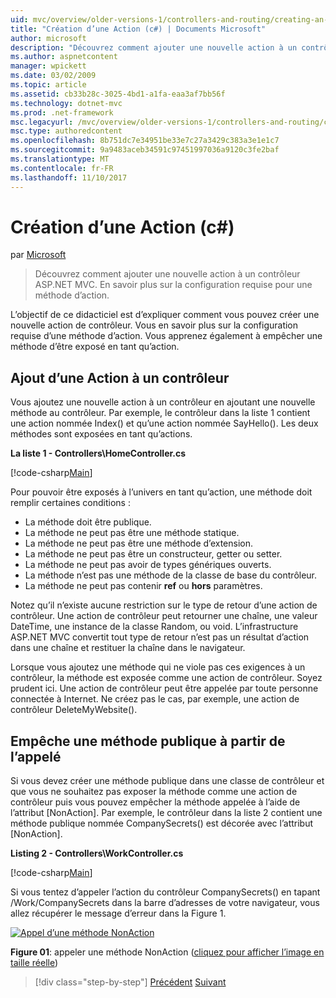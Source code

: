 ```yaml
---
uid: mvc/overview/older-versions-1/controllers-and-routing/creating-an-action-cs
title: "Création d’une Action (c#) | Documents Microsoft"
author: microsoft
description: "Découvrez comment ajouter une nouvelle action à un contrôleur ASP.NET MVC. En savoir plus sur la configuration requise pour une méthode d’action."
ms.author: aspnetcontent
manager: wpickett
ms.date: 03/02/2009
ms.topic: article
ms.assetid: cb33b28c-3025-4bd1-a1fa-eaa3af7bb56f
ms.technology: dotnet-mvc
ms.prod: .net-framework
msc.legacyurl: /mvc/overview/older-versions-1/controllers-and-routing/creating-an-action-cs
msc.type: authoredcontent
ms.openlocfilehash: 8b751dc7e34951be33e7c27a3429c383a3e1e1c7
ms.sourcegitcommit: 9a9483aceb34591c97451997036a9120c3fe2baf
ms.translationtype: MT
ms.contentlocale: fr-FR
ms.lasthandoff: 11/10/2017
---
```

<a name="creating-an-action-c"></a>Création d’une Action (c#)
====================
par [Microsoft](https://github.com/microsoft)

> Découvrez comment ajouter une nouvelle action à un contrôleur ASP.NET MVC. En savoir plus sur la configuration requise pour une méthode d’action.


L’objectif de ce didacticiel est d’expliquer comment vous pouvez créer une nouvelle action de contrôleur. Vous en savoir plus sur la configuration requise d’une méthode d’action. Vous apprenez également à empêcher une méthode d’être exposé en tant qu’action.

## <a name="adding-an-action-to-a-controller"></a>Ajout d’une Action à un contrôleur

Vous ajoutez une nouvelle action à un contrôleur en ajoutant une nouvelle méthode au contrôleur. Par exemple, le contrôleur dans la liste 1 contient une action nommée Index() et qu’une action nommée SayHello(). Les deux méthodes sont exposées en tant qu’actions.

**La liste 1 - Controllers\HomeController.cs**

[!code-csharp[Main](creating-an-action-cs/samples/sample1.cs)]

Pour pouvoir être exposés à l’univers en tant qu’action, une méthode doit remplir certaines conditions :

- La méthode doit être publique.
- La méthode ne peut pas être une méthode statique.
- La méthode ne peut pas être une méthode d’extension.
- La méthode ne peut pas être un constructeur, getter ou setter.
- La méthode ne peut pas avoir de types génériques ouverts.
- La méthode n’est pas une méthode de la classe de base du contrôleur.
- La méthode ne peut pas contenir **ref** ou **hors** paramètres.

Notez qu’il n’existe aucune restriction sur le type de retour d’une action de contrôleur. Une action de contrôleur peut retourner une chaîne, une valeur DateTime, une instance de la classe Random, ou void. L’infrastructure ASP.NET MVC convertit tout type de retour n’est pas un résultat d’action dans une chaîne et restituer la chaîne dans le navigateur.

Lorsque vous ajoutez une méthode qui ne viole pas ces exigences à un contrôleur, la méthode est exposée comme une action de contrôleur. Soyez prudent ici. Une action de contrôleur peut être appelée par toute personne connectée à Internet. Ne créez pas le cas, par exemple, une action de contrôleur DeleteMyWebsite().

## <a name="preventing-a-public-method-from-being-invoked"></a>Empêche une méthode publique à partir de l’appelé

Si vous devez créer une méthode publique dans une classe de contrôleur et que vous ne souhaitez pas exposer la méthode comme une action de contrôleur puis vous pouvez empêcher la méthode appelée à l’aide de l’attribut [NonAction]. Par exemple, le contrôleur dans la liste 2 contient une méthode publique nommée CompanySecrets() est décorée avec l’attribut [NonAction].

**Listing 2 - Controllers\WorkController.cs**

[!code-csharp[Main](creating-an-action-cs/samples/sample2.cs)]

Si vous tentez d’appeler l’action du contrôleur CompanySecrets() en tapant /Work/CompanySecrets dans la barre d’adresses de votre navigateur, vous allez récupérer le message d’erreur dans la Figure 1.


[![Appel d’une méthode NonAction](creating-an-action-cs/_static/image1.jpg)](creating-an-action-cs/_static/image1.png)

**Figure 01**: appeler une méthode NonAction ([cliquez pour afficher l’image en taille réelle](creating-an-action-cs/_static/image2.png))

>[!div class="step-by-step"]
[Précédent](creating-a-controller-cs.md)
[Suivant](asp-net-mvc-routing-overview-vb.md)
